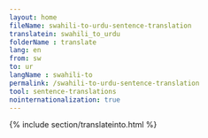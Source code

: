 ```yaml
---
layout: home
fileName: swahili-to-urdu-sentence-translation
translatein: swahili_to_urdu
folderName : translate
lang: en
from: sw
to: ur
langName : swahili-to
permalink: /swahili-to-urdu-sentence-translation
tool: sentence-translations
nointernationalization: true
---
```

{% include section/translateinto.html %}
